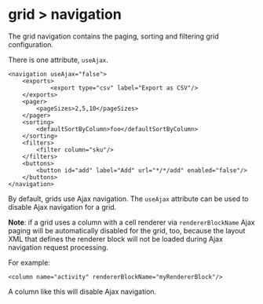 # grid > navigation

The grid navigation contains the paging, sorting and filtering grid configuration.

There is one attribute, `useAjax`.


```markup
<navigation useAjax="false">
    <exports>
            <export type="csv" label="Export as CSV"/>
    </exports>
    <pager>
        <pageSizes>2,5,10</pageSizes>
    </pager>
    <sorting>
        <defaultSortByColumn>foo</defaultSortByColumn>
    </sorting>
    <filters>
        <filter column="sku"/>
    </filters>
    <buttons>
        <button id="add" label="Add" url="*/*/add" enabled="false"/>
    </buttons>
</navigation>
```


By default, grids use Ajax navigation. The `useAjax` attribute can be used to disable Ajax navigation for a grid.


**Note**: if a grid uses a column with a cell renderer via `rendererBlockName` Ajax paging will be automatically disabled for the grid, too, because the layout XML that defines the renderer block will not be loaded during Ajax navigation request processing.

For example:

```markup
<column name="activity" rendererBlockName="myRendererBlock"/>
```

A column like this will disable Ajax navigation.